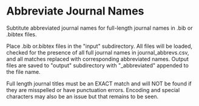 # Abbreviate Journal Names

Subtitute abbreviated journal names for full-length journal names in .bib or .bibtex files.

Place .bib or.bibtex files in the "input" subdirectory. All files will be loaded, checked for the presence of all full journal names in journal_abbrevs.csv, and all matches replaced with corresponding abbreviated names. Output files are saved to "output" subdirectory with "_abbreviated" appended to the file name.

Full length journal titles must be an EXACT match and will NOT be found if they are misspelled or have punctuation errors. Encoding and special characters may also be an issue but that remains to be seen.
